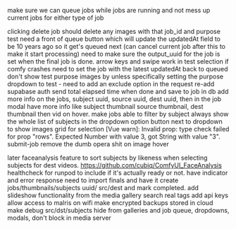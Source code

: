
make sure we can queue jobs while jobs are running and not mess up current jobs for either type of job

clicking delete job should delete any images with that job_id and purpose test
need a front of queue button which will update the updatedAt field to be 10 years ago so it get's queued next (can cancel current job after this to make it start processing)
need to make sure the output_uuid for the job is set when the final job is done.
arrow keys and swipe work in test selection
if comfy crashes need to set the job with the latest updatedAt back to queued
don't show test purpose images by unless specifically setting the purpose dropdown to test - need to add an exclude option in the request
re-add supabase auth
send total elapsed time when done and save to job in db
add more info on the jobs, subject uuid, source uuid, dest uuid, then in the job modal have more info like subject thumbnail source thumbnail, dest thumbnail then vid on hover.
make jobs able to filter by subject
always show the whole list of subjects in the dropdown
option button next to dropdown to show images grid for selection
[Vue warn]: Invalid prop: type check failed for prop "rows". Expected Number with value 3, got String with value "3".  submit-job
remove the dumb opera shit on image hover

later
faceanalysis feature to sort subjects by likeness when selecting subjects for dest videos. https://github.com/cubiq/ComfyUI_FaceAnalysis
healthcheck for runpod to include if it's actually ready or not. have indicator and error response
need to import finals and have it create jobs/thumbnails/subjects uuid/ src/dest and mark completed.
add slideshow functionality from the media gallery search
real tags
add api keys
allow access to malris on wifi
make encrypted backups stored in cloud
make debug src/dst/subjects hide from galleries and job queue, dropdowns, modals, don't block in media server
